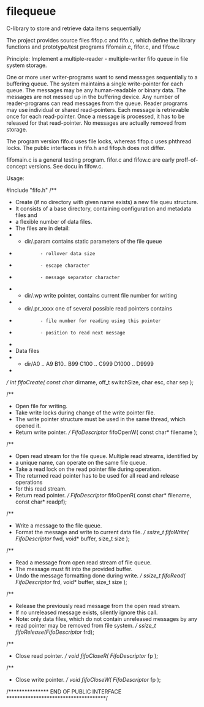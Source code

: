 filequeue
=========

C-library to store and retrieve data items sequentially

The project provides source files fifop.c and fifo.c, which define
the library functions and
prototype/test programs fifomain.c, fifor.c, and fifow.c

Principle:
Implement a multiple-reader - multiple-writer fifo queue in file system storage.

One or more user writer-programs want to send messages sequentially to a buffering queue.
The system maintains a single write-pointer for each queue.
The messages may be any human-readable or binary data.
The messages are not messed up in the buffering device.
Any number of reader-programs can read messages from the queue.
Reader programs may use individual or shared read-pointers.
Each message is retrievable once for each read-pointer.
Once a message is processed, it has to be released for that read-pointer.
No messages are actually removed from storage.

The program version fifo.c uses file locks, whereas fifop.c uses phthread locks.
The public interfaces in fifo.h and fifop.h does not differ.

fifomain.c is a general testing program.
fifor.c and fifow.c are early proff-of-concept versions. See docu in fifow.c.

Usage:

#include	"fifo.h"
/**
 * Create (if no directory with given name exists) a new file queu structure.
 * It consists of a base directory, containing configuration and metadata files and
 * a flexible number of data files.
 * The files are in detail:
 * - dir/.param contains static parameters of the file queue
 *              - rollover data size
 *              - escape character
 *              - message separator character
 * - dir/.wp write pointer, contains current file number for writing
 * - dir/.pr_xxxx one of several possible read pointers contains
 *   			- file number for reading using this pointer
 *   			- position to read next message
 *
 *  Data files
 * - dir/A0 .. A9 B10.. B99 C100 .. C999 D1000 .. D9999 
 *
 */
int fifoCreate( const char* dirname, off_t switchSize, char esc, char sep );

/**
 * Open file for writing.
 * Take write locks during change of the write pointer file.
 * The write pointer structure must be used in the same thread, which opened it.
 * Return write pointer.
 */
FifoDescriptor* fifoOpenW( const char* filename );

/**
 * Open read stream for the file queue. Multiple read streams, identified by
 * a unique name, can operate on the same file queue.
 * Take a read lock on the read pointer file during operation.
 * The returned read pointer has to be used for all read and release operations
 * for this read stream.
 * Return read pointer.
 */
FifoDescriptor* fifoOpenR( const char* filename, const char* readpf);

/**
 * Write a message to the file queue.
 * Format the message and write to current data file.
 */
ssize_t fifoWrite( FifoDescriptor* fwd, void* buffer, size_t size );

/**
 * Read a message from open read stream of file queue.
 * The message must fit into the provided buffer.
 * Undo the message formatting done during write.
 */
ssize_t fifoRead( FifoDescriptor* frd, void* buffer, size_t size );

/**
 * Release the previously read message from the open read stream.
 * If no unreleased message exists, silently ignore this call.
 * Note: only data files, which do not contain unreleased messages by any
 * read pointer may be removed from file system.
 */
ssize_t fifoRelease(FifoDescriptor* frd);

/**
 * Close read pointer.
 */
void fifoCloseR( FifoDescriptor* fp );

/**
 * Close write pointer.
 */
void fifoCloseW( FifoDescriptor* fp );

/*************** END OF PUBLIC INTERFACE *************************************/

